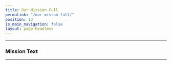 ```yaml
---
title: Our Mission Full
permalink: "/our-misson-full/"
position: 13
is_main_navigation: false
layout: page-headless
---
```


***
### Mission Text 
***
